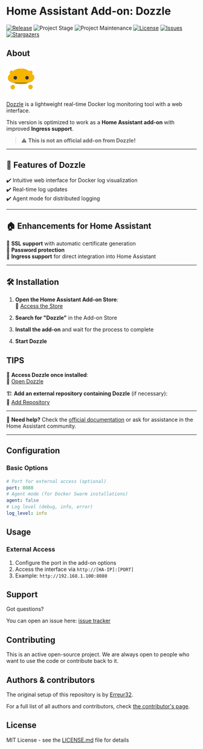 # Home Assistant Add-on: Dozzle

[![Release][release-shield]][release]
![Project Stage][project-stage-shield]
![Project Maintenance][maintenance-shield]
[![License][license-shield]][license]
[![Issues][issues-shield]][issue]
[![Stargazers][stars-shield]][stars]



## About

<img src="https://raw.githubusercontent.com/Erreur32/homeassistant-dozzle-addon/refs/heads/main/dozzle/icon.png" alt="Dozzle Icon" width="78" height="78">

[Dozzle](https://github.com/amir20/dozzle) is a lightweight real-time Docker log monitoring tool with a web interface.

This version is optimized to work as a **Home Assistant add-on** with improved **Ingress support**.

>⚠️ **This is not an official add-on from Dozzle!**  

---

## 🚀 **Features of Dozzle**  

✔️ Intuitive web interface for Docker log visualization  
✔️ Real-time log updates  
✔️ Agent mode for distributed logging  

---

## 🏠 **Enhancements for Home Assistant**  

🔐 **SSL support** with automatic certificate generation  
🔑 **Password protection**  
🔗 **Ingress support** for direct integration into Home Assistant  

---

## 🛠 **Installation**  

1. **Open the Home Assistant Add-on Store**:  
   📌 [Access the Store](https://my.home-assistant.io/redirect/supervisor_store/)  

2. **Search for "Dozzle"** in the Add-on Store  
3. **Install the add-on** and wait for the process to complete  
4. **Start Dozzle**

## TIPS

  🔗 **Access Dozzle once installed**:  
      📌 [Open Dozzle](https://my.home-assistant.io/redirect/supervisor_addon/?addon=dozzle)  

  🏗 **Add an external repository containing Dozzle** (if necessary):  
      📌 [Add Repository](https://my.home-assistant.io/redirect/supervisor_addon_store/?repository_url=https://github.com/Erreur32/homeassistant-dozzle-addon)  

---

💬 **Need help?** Check the [official documentation](https://github.com/amir20/dozzle) or ask for assistance in the Home Assistant community.

---

## Configuration

### Basic Options

```yaml
# Port for external access (optional)
port: 8080
# Agent mode (for Docker Swarm installations)
agent: false
# Log level (debug, info, error)
log_level: info

```

## Usage

### External Access

1. Configure the port in the add-on options
2. Access the interface via `http://[HA-IP]:[PORT]`
3. Example: `http://192.168.1.100:8080`

## Support

Got questions?

You can open an issue here: [issue tracker][issue]

## Contributing

This is an active open-source project. We are always open to people who want to use
the code or contribute back to it.

## Authors & contributors

The original setup of this repository is by [Erreur32][erreur32].

For a full list of all authors and contributors,
check [the contributor's page][contributors].

## License

MIT License - see the [LICENSE.md][license] file for details

[contributors]: https://github.com/Erreur32/homeassistant-dozzle-addon/graphs/contributors
[erreur32]: https://github.com/Erreur32
[issue]: https://github.com/Erreur32/homeassistant-dozzle-addon/issues
[license]: https://github.com/Erreur32/homeassistant-dozzle-addon/blob/main/LICENSE.md
[maintenance-shield]: https://img.shields.io/maintenance/yes/2024.svg
[project-stage-shield]: https://img.shields.io/badge/project%20stage-stable-green.svg
[release-shield]: https://img.shields.io/badge/version-v0.1.51-blue.svg
[release]: https://github.com/Erreur32/homeassistant-dozzle-addon/releases/tag/v0.1.51
[license-shield]: https://img.shields.io/badge/license-MIT-blue.svg
[issues-shield]: https://img.shields.io/github/issues/Erreur32/homeassistant-dozzle-addon.svg
[stars-shield]: https://img.shields.io/github/stars/Erreur32/homeassistant-dozzle-addon.svg
[stars]: https://github.com/Erreur32/homeassistant-dozzle-addon/stargazers
